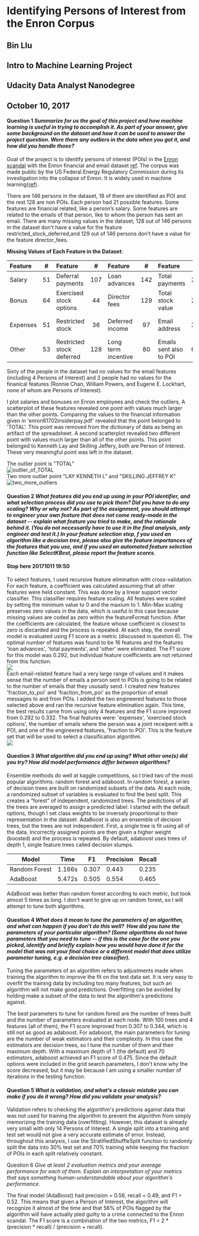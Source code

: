 # Identifying Persons of Interest from the Enron Corpus
## Bin LIu
## Intro to Machine Learning Project 
## Udacity Data Analyst Nanodegree
## October 10, 2017

#### Question 1 *Summarize for us the goal of this project and how machine learning is useful in trying to accomplish it. As part of your answer, give some background on the dataset and how it can be used to answer the project question. Were there any outliers in the data when you got it, and how did you handle those?*

Goal of the project is to identify persons of interest (POIs) in the [Enron scandal](https://en.wikipedia.org/wiki/Enron_scandal)
with the Enron financial and email dataset [ref](https://www.cs.cmu.edu/~./enron/). The corpus was made public by the US Federal Energy Regulatory Commission during its investigation into the collapse of Enron. It is widely used in machine learning([ref](http://tinyurl.com/qzdgb2r)).

There are 146 persons in the dataset, 18 of them are identified as POI and the rest 128 are non POIs. Each person had 21 possible features. Some features are financial related, like a person’s salary. Some features are related to the emails of that person, like to whom the person has sent an email. There are many missing values in the dataset, 128 out of 146 persons in the dataset don’t have a value for the feature restricted_stock_deferred,and 129 out of 146 persons don’t have a value for the feature director_fees.

**Missing Values of Each Feature in the Dataset**: 

| Feature | # | Feature | # | Feature | # | Feature | # | Feature | # |  
| :--- | :--: | :--- | :--: | :--- | :--:| :--- | :--: | :--- | :--: |  
| Salary | 51 | Deferral payments | 107 | Loan advances | 142 | Total payments | 21 | Emails sent | 60 |  
| Bonus | 64 | Exercised stock options | 44 | Director fees | 129 | Total stock value | 20 | Emails received | 60 |  
| Expenses | 51 | Restricted stock | 36 | Deferred income | 97 | Email address | 35 | Emails from POI | 60 |  
| Other | 53 | Restricted stock deferred | 128 | Long term incentive | 80 | Emails sent also to POI | 60 | Emails to POI | 60 |  

Sixty of the people in the dataset had no values for the email features (including 4 Persons of Interest) and 3 people had no values for the finanical features (Ronnie Chan, William Powers, and Eugene E. Lockhart, none of whom are Persons of Interest).

 I plot salaries and bonuses on Enron employees and check the outliers, A scatterplot of these features revealed one point with values much larger than the other points.  Comparing the values to the financial information given in 'enron61702insiderpay.pdf' revealed that the point belonged to 'TOTAL'.  This point was removed from the dictionary of data as being an artifact of the spreadsheet.  A second scatterplot revealed two different point with values much larger than all of the other points.  This point belonged to Kenneth Lay and Skilling Jeffery, both are Person of Interest. These very meaningful point was left in the dataset. 

The outlier point is "TOTAL"  
![outlier_of_TOTAL](/p5/final_project/outlier_of_TOTAL.png)  
Two more outlier point "LAY KENNETH L" and "SKILLING JEFFREY K"  
![two_more_outliers](/p5/final_project/two_more_outliers.png)

#### Question 2 *What features did you end up using in your POI identifier, and what selection process did you use to pick them? Did you have to do any scaling? Why or why not? As part of the assignment, you should attempt to engineer your own feature that does not come ready-made in the dataset -- explain what feature you tried to make, and the rationale behind it. (You do not necessarily have to use it in the final analysis, only engineer and test it.) In your feature selection step, f you used an algorithm like a decision tree, please also give the feature importances of the features that you use, and if you used an automated feature selection function like SelectKBest, please report the feature scores.*

#### Stop here 20171011 19:50

To select features, I used recursive feature elimination with cross-validation.  For each feature, a coefficient was calculated assuming that all other features were held constant.  This was done by a linear support vector classifier.  This classifier requires feature scaling.  All features were scaled by setting the minimum value to 0 and the maxium to 1.  Min-Max scaling preserves zero values in the data, which is useful in this case because missing values are coded as zero within the featureFormat function.  After the coefficients are calculated, the feature whose coefficient is closest to zero is discarded and the process is repeated.  At each step, the overall model is evaluated using F1 score as a metric (discussed in question 6).  The optimal number of features was found to be 16 features and the features 'loan advances', 'total payments', and 'other' were eliminated.  The F1 score for this model was 0.292, but individual feature coefficients are not returned from this function.  
![](Project/featureSelection.png)  
Each email-related feature had a very large range of values and it makes sense that the number of emails a person sent to POIs is going to be related to the number of emails that they ususally send.  I created new features 'fraction_to_poi' and 'fraction_from_poi' as the proportion of email messages to and from POIs.    I added the two engineered features to those selected above and ran the recursive feature elimination again.  This time, the best results came from using only 4 features and the F1 score improved from 0.292 to 0.332.   The final features were: 'expenses', 'exercised stock options', the number of emails where the person was a joint receipent with a POI, and one of the engineered features, 'fraction to POI'.  This is the feature set that will be used to select a classification algorithm.  
![](Project/featureSelection2.png)

#### Question 3 *What algorithm did you end up using? What other one(s) did you try? How did model performance differ between algorithms?*

Ensemble methods do well at kaggle competitions, so I tried two of the most popular algorithms: random forest and adaboost.  In random forest, a series of decision trees are built on randomized subsets of the data.  At each node, a randomized subset of variables is evaluated to find the best split.  This creates a “forest” of independent, randomized trees.  The predictions of all the trees are averaged to assign a predicted label.  I started with the default options, though I set class weights to be inversely proportional to their representation in the dataset.  AdaBoost is also an ensemble of decision trees, but the trees are not independent.  First, a single tree is fit using all of the data.  Incorrectly assigned points are then given a higher weight (boosted) and the process is repeated.  By default, adaboost uses trees of depth 1, single feature trees called decision stumps.

Model|Time|F1|Precision|Recall
----|---|---|----|----
Random Forest|1.166s|0.307|0.443|0.235
AdaBoost|5.472s|0.505|0.554|0.465

AdaBoost was better than random forest according to each metric, but took almost 5 times as long.  I don't want to give up on random forest, so I will attempt to tune both algorithms.

#### Question 4 *What does it mean to tune the parameters of an algorithm, and what can happen if you don’t do this well?  How did you tune the parameters of your particular algorithm? (Some algorithms do not have parameters that you need to tune -- if this is the case for the one you picked, identify and briefly explain how you would have done it for the model that was not your final choice or a different model that does utilize parameter tuning, e.g. a decision tree classifier).*

Tuning the parameters of an algorithm refers to adjustments made when training the algorithm to improve the fit on the test data set.  It is very easy to overfit the training data by including too many features, but such an algorithm will not make good predictions.  Overfitting can be avoided by holding make a subset of the data to test the algorithm's predictions against.  

The best parameters to tune for random forest are the number of trees built and the number of parameters evaluated at each node.  With 100 trees and 4 features (all of them), the F1 score improved from 0.307 to 0.344, which is still not as good as adaboost.  For adaboost, the main parameters for tuning are the number of weak estimators and their complexity.  In this case the estimators are decision trees, so I tune the number of them and their maximum depth.  With a maximum depth of 1 (the default) and 70 estimators, adaboost achieved an F1 score of 0.475.  Since the default options were included in the grid search parameters, I don't know why the score decreased, but it may be because I am using a smaller number of iterations in the testing function.

#### Question 5 *What is validation, and what’s a classic mistake you can make if you do it wrong? How did you validate your analysis?*

Validation refers to checking the algorithm's predictions against data that was not used for training the algorithm to prevent the algorithm from simply memorizing the training data (overfitting).  However, this dataset is already very small with only 14 Persons of Interest.  A single split into a training and test set would not give a very accurate estimate of error.  Instead, throughout this analysis, I use the StratifiedShuffleSplit function to randomly split the data into 30% test set and 70% training while keeping the fraction of POIs in each split relatively constant.

Question 6 *Give at least 2 evaluation metrics and your average performance for each of them.  Explain an interpretation of your metrics that says something human-understandable about your algorithm's performance.*

The final model (AdaBoost) had precision = 0.56, recall = 0.49, and F1 = 0.52.  This means that given a Person of Interest, the algorithm will recognize it almost of the time and that 56% of POIs flagged by the algorithm will have actually pled guilty to a crime connected to the Enron scandal. The F1 score is a combination of the two metrics, F1 = 2 * (precision * recall) / (precision + recall).
